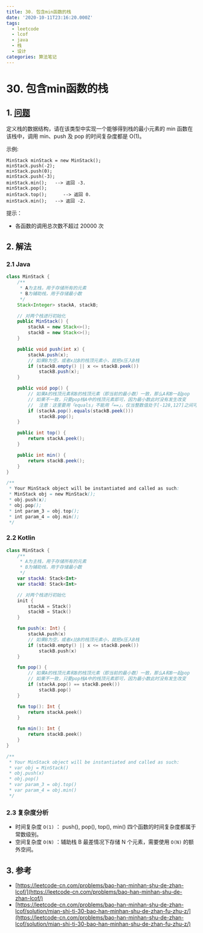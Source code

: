 ```yaml
---
title: 30. 包含min函数的栈
date: '2020-10-11T23:16:20.000Z'
tags:
  - leetcode
  - lcof
  - java
  - 栈
  - 设计
categories: 算法笔记
---
```


# 30. 包含min函数的栈

## 1. [问题](https://leetcode-cn.com/problems/bao-han-minhan-shu-de-zhan-lcof/)

定义栈的数据结构，请在该类型中实现一个能够得到栈的最小元素的 min 函数在该栈中，调用 min、push 及 pop 的时间复杂度都是 O\(1\)。

示例:

```text
MinStack minStack = new MinStack();
minStack.push(-2);
minStack.push(0);
minStack.push(-3);
minStack.min();   --> 返回 -3.
minStack.pop();
minStack.top();      --> 返回 0.
minStack.min();   --> 返回 -2.
```

提示：

* 各函数的调用总次数不超过 20000 次

## 2. 解法

### 2.1 Java

```java
class MinStack {
    /**
     * A为主栈，用于存储所有的元素
     * B为辅助栈，用于存储最小数
     */
    Stack<Integer> stackA, stackB;

    // 对两个栈进行初始化
    public MinStack() {
        stackA = new Stack<>();
        stackB = new Stack<>();
    }

    public void push(int x) {
        stackA.push(x);
        // 如果B为空，或者x比B的栈顶元素小，就把x压入B栈
        if (stackB.empty() || x <= stackB.peek())
            stackB.push(x);
    }

    public void pop() {
        // 如果A的栈顶元素和B的栈顶元素（即当前的最小数）一致，那么A和B一起pop
        // 如果不一致，只要pop栈A中的栈顶元素即可，因为最小数此时没有发生改变
        //  注意：这里要用「equals」不能用「==」，仅当整数值处于[-128,127]之间可以使用「==」比较
        if (stackA.pop().equals(stackB.peek()))
            stackB.pop();
    }

    public int top() {
        return stackA.peek();
    }

    public int min() {
        return stackB.peek();
    }
}

/**
 * Your MinStack object will be instantiated and called as such:
 * MinStack obj = new MinStack();
 * obj.push(x);
 * obj.pop();
 * int param_3 = obj.top();
 * int param_4 = obj.min();
 */
```

### 2.2 Kotlin

```kotlin
class MinStack {
    /**
     * A为主栈，用于存储所有的元素
     * B为辅助栈，用于存储最小数
     */
    var stackA: Stack<Int>
    var stackB: Stack<Int>

    // 对两个栈进行初始化
    init {
        stackA = Stack()
        stackB = Stack()
    }

    fun push(x: Int) {
        stackA.push(x)
        // 如果B为空，或者x比B的栈顶元素小，就把x压入B栈
        if (stackB.empty() || x <= stackB.peek())
            stackB.push(x)
    }

    fun pop() {
        // 如果A的栈顶元素和B的栈顶元素（即当前的最小数）一致，那么A和B一起pop
        // 如果不一致，只要pop栈A中的栈顶元素即可，因为最小数此时没有发生改变
        if (stackA.pop() == stackB.peek())
            stackB.pop()
    }

    fun top(): Int {
        return stackA.peek()
    }

    fun min(): Int {
        return stackB.peek()
    }
}

/**
 * Your MinStack object will be instantiated and called as such:
 * var obj = MinStack()
 * obj.push(x)
 * obj.pop()
 * var param_3 = obj.top()
 * var param_4 = obj.min()
 */
```

### 2.3 复杂度分析

* 时间复杂度 `O(1)` ： push\(\), pop\(\), top\(\), min\(\) 四个函数的时间复杂度都属于常数级别。
* 空间复杂度 `O(N)` ：辅助栈 B 最差情况下存储 N 个元素，需要使用 `O(N)` 的额外空间。

## 3. 参考

* [https://leetcode-cn.com/problems/bao-han-minhan-shu-de-zhan-lcof/](https://leetcode-cn.com/problems/bao-han-minhan-shu-de-zhan-lcof/)
* [https://leetcode-cn.com/problems/bao-han-minhan-shu-de-zhan-lcof/solution/mian-shi-ti-30-bao-han-minhan-shu-de-zhan-fu-zhu-z/](https://leetcode-cn.com/problems/bao-han-minhan-shu-de-zhan-lcof/solution/mian-shi-ti-30-bao-han-minhan-shu-de-zhan-fu-zhu-z/)

